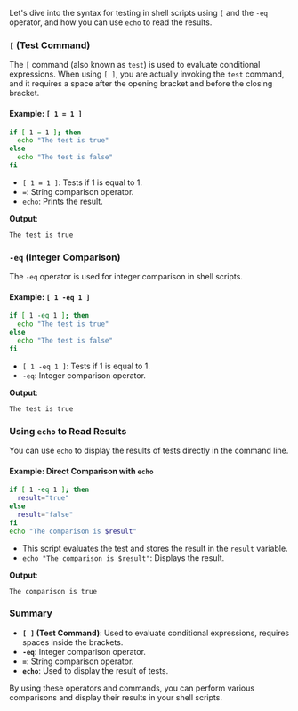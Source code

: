 Let's dive into the syntax for testing in shell scripts using `[` and the `-eq` operator, and how you can use `echo` to read the results.

### `[` (Test Command)
The `[` command (also known as `test`) is used to evaluate conditional expressions. When using `[ ]`, you are actually invoking the `test` command, and it requires a space after the opening bracket and before the closing bracket.

#### Example: `[ 1 = 1 ]`
```bash
if [ 1 = 1 ]; then
  echo "The test is true"
else
  echo "The test is false"
fi
```
- `[ 1 = 1 ]`: Tests if 1 is equal to 1.
- `=`: String comparison operator.
- `echo`: Prints the result.

**Output**:
```
The test is true
```

### `-eq` (Integer Comparison)
The `-eq` operator is used for integer comparison in shell scripts.

#### Example: `[ 1 -eq 1 ]`
```bash
if [ 1 -eq 1 ]; then
  echo "The test is true"
else
  echo "The test is false"
fi
```
- `[ 1 -eq 1 ]`: Tests if 1 is equal to 1.
- `-eq`: Integer comparison operator.

**Output**:
```
The test is true
```

### Using `echo` to Read Results
You can use `echo` to display the results of tests directly in the command line.

#### Example: Direct Comparison with `echo`
```bash
if [ 1 -eq 1 ]; then
  result="true"
else
  result="false"
fi
echo "The comparison is $result"
```
- This script evaluates the test and stores the result in the `result` variable.
- `echo "The comparison is $result"`: Displays the result.

**Output**:
```
The comparison is true
```

### Summary
- **`[ ]` (Test Command)**: Used to evaluate conditional expressions, requires spaces inside the brackets.
- **`-eq`**: Integer comparison operator.
- **`=`**: String comparison operator.
- **`echo`**: Used to display the result of tests.

By using these operators and commands, you can perform various comparisons and display their results in your shell scripts.
